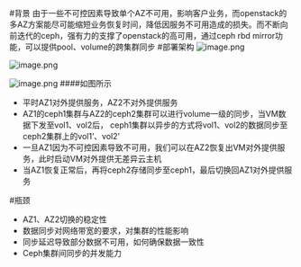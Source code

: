 #背景
由于一些不可控因素导致单个AZ不可用，影响客户业务，而openstack的多AZ方案能尽可能缩短业务恢复时间，降低因服务不可用造成的损失。而不断向前迭代的ceph，强有力的支撑了openstack的高可用，通过ceph rbd mirror功能，可以提供pool、volume的跨集群同步
#部署架构
![image.png](https://upload-images.jianshu.io/upload_images/5945542-00cbe90a9304ab04.png?imageMogr2/auto-orient/strip%7CimageView2/2/w/1240)

![image.png](https://upload-images.jianshu.io/upload_images/5945542-82dd7f30d8cd3177.png?imageMogr2/auto-orient/strip%7CimageView2/2/w/1240)

![image.png](https://upload-images.jianshu.io/upload_images/5945542-19c6aa2124ab4892.png?imageMogr2/auto-orient/strip%7CimageView2/2/w/1240)
####如图所示
- 平时AZ1对外提供服务，AZ2不对外提供服务
- AZ1的ceph1集群与AZ2的ceph2集群可以进行volume一级的同步，当VM数据下发至vol1、vol2后， ceph1集群以异步的方式将vol1、vol2的数据同步至ceph2集群上的vol1’、vol2’
- 一旦AZ1因为不可控因素导致不可用，我们可以在AZ2恢复出VM对外提供服务，此时启动VM对外提供无差异云主机
- 当AZ1恢复正常后，再将ceph2存储同步至ceph1，最后切换回AZ1对外提供服务

#瓶颈
- AZ1、AZ2切换的稳定性
- 数据同步对网络带宽的要求，对集群的性能影响
- 同步延迟导致部分数据不可用，如何确保数据一致性
- Ceph集群间同步的并发能力
